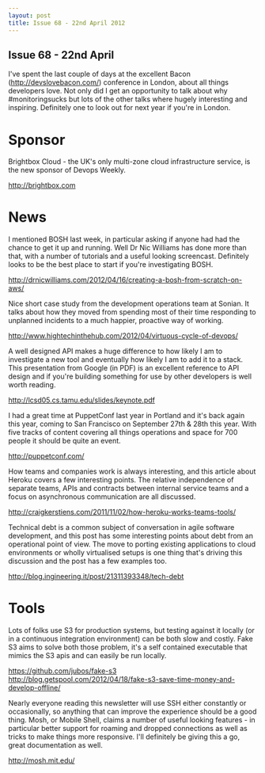 ```yaml
---
layout: post
title: Issue 68 - 22nd April 2012
---
```


## Issue 68 - 22nd April

I've spent the last couple of days at the excellent Bacon (http://devslovebacon.com/) conference in London, about all things developers love. Not only did I get an opportunity to talk about why #monitoringsucks but lots of the other talks where hugely interesting and inspiring. Definitely one to look out for next year if you're in London.


Sponsor
======

Brightbox Cloud - the UK's only multi-zone cloud infrastructure service, is the new sponsor of Devops Weekly.

http://brightbox.com


News
====

I mentioned BOSH last week, in particular asking if anyone had had the chance to get it up and running. Well Dr Nic Williams has done more than that, with a number of tutorials and a useful looking screencast. Definitely looks to be the best place to start if you're investigating BOSH.

http://drnicwilliams.com/2012/04/16/creating-a-bosh-from-scratch-on-aws/


Nice short case study from the development operations team at Sonian. It talks about how they moved from spending most of their time responding to unplanned incidents to a much happier, proactive way of working.

http://www.hightechinthehub.com/2012/04/virtuous-cycle-of-devops/


A well designed API makes a huge difference to how likely I am to investigate a new tool and eventually how likely I am to add it to a stack. This presentation from Google (in PDF) is an excellent reference to API design and if you're building something for use by other developers is well worth reading.

http://lcsd05.cs.tamu.edu/slides/keynote.pdf


I had a great time at PuppetConf last year in Portland and it's back again this year, coming to San Francisco on September 27th & 28th this year. With five tracks of content covering all things operations and space for 700 people it should be quite an event.

http://puppetconf.com/


How teams and companies work is always interesting, and this article about Heroku covers a few interesting points. The relative independence of separate teams, APIs and contracts between internal service teams and a focus on asynchronous communication are all discussed.

http://craigkerstiens.com/2011/11/02/how-heroku-works-teams-tools/


Technical debt is a common subject of conversation in agile software development, and this post has some interesting points about debt from an operational point of view. The move to porting existing applications to cloud environments or wholly virtualised setups is one thing that's driving this discussion and the post has a few examples too.

http://blog.ingineering.it/post/21311393348/tech-debt


Tools
====

Lots of folks use S3 for production systems, but testing against it locally (or in a continuous integration environment) can be both slow and costly. Fake S3 aims to solve both those problem, it's a self contained executable that mimics the S3 apis and can easily be run locally.

https://github.com/jubos/fake-s3
http://blog.getspool.com/2012/04/18/fake-s3-save-time-money-and-develop-offline/


Nearly everyone reading this newsletter will use SSH either constantly or occasionally, so anything that can improve the experience should be a good thing. Mosh, or Mobile Shell, claims a number of useful looking features - in particular better support for roaming and dropped connections as well as tricks to make things more responsive. I'll definitely be giving this a go, great documentation as well.

http://mosh.mit.edu/

